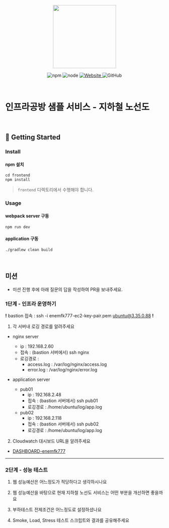 <p align="center">
    <img width="200px;" src="https://raw.githubusercontent.com/woowacourse/atdd-subway-admin-frontend/master/images/main_logo.png"/>
</p>
<p align="center">
  <img alt="npm" src="https://img.shields.io/badge/npm-%3E%3D%205.5.0-blue">
  <img alt="node" src="https://img.shields.io/badge/node-%3E%3D%209.3.0-blue">
  <a href="https://edu.nextstep.camp/c/R89PYi5H" alt="nextstep atdd">
    <img alt="Website" src="https://img.shields.io/website?url=https%3A%2F%2Fedu.nextstep.camp%2Fc%2FR89PYi5H">
  </a>
  <img alt="GitHub" src="https://img.shields.io/github/license/next-step/atdd-subway-service">
</p>

<br>

# 인프라공방 샘플 서비스 - 지하철 노선도

<br>

## 🚀 Getting Started

### Install
#### npm 설치
```
cd frontend
npm install
```
> `frontend` 디렉토리에서 수행해야 합니다.

### Usage
#### webpack server 구동
```
npm run dev
```
#### application 구동
```
./gradlew clean build
```
<br>

## 미션

* 미션 진행 후에 아래 질문의 답을 작성하여 PR을 보내주세요.

### 1단계 - 인프라 운영하기

**!** bastion 접속 : ssh -i enemfk777-ec2-key-pair.pem ubuntu@3.35.0.88 **!**

1. 각 서버내 로깅 경로를 알려주세요
* nginx server
    * ip : 192.168.2.60
    * 접속 : (bastion 서버에서) ssh nginx
    * 로깅경로 :
        * access.log : /var/log/nginx/access.log
        * error.log : /var/log/nginx/error.log
    
* application server
    * pub01
        * ip : 192.168.2.48
        * 접속 : (bastion 서버에서) ssh pub01
        * 로깅경로 : /home/ubuntu/log/app.log
  * pub02
      * ip : 192.168.2.118
      * 접속 : (bastion 서버에서) ssh pub02
      * 로깅경로 : /home/ubuntu/log/app.log
2. Cloudwatch 대시보드 URL을 알려주세요

* [DASHBOARD-enemfk777](https://ap-northeast-2.console.aws.amazon.com/cloudwatch/home?region=ap-northeast-2#dashboards:name=DASHBOARD-enemfk777)



---

### 2단계 - 성능 테스트
1. 웹 성능예산은 어느정도가 적당하다고 생각하시나요

2. 웹 성능예산을 바탕으로 현재 지하철 노선도 서비스는 어떤 부분을 개선하면 좋을까요

3. 부하테스트 전제조건은 어느정도로 설정하셨나요

4. Smoke, Load, Stress 테스트 스크립트와 결과를 공유해주세요
